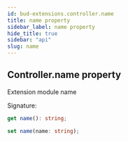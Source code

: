 ```yaml
---
id: bud-extensions.controller.name
title: name property
sidebar_label: name property
hide_title: true
sidebar: "api"
slug: name
---
```


## Controller.name property

Extension module name

Signature:

```typescript
get name(): string;

set name(name: string);
```
